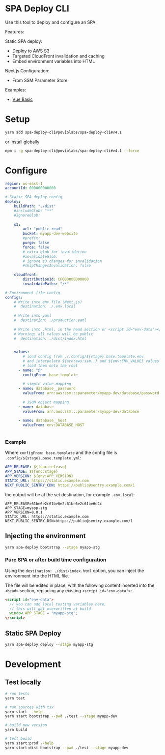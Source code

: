 # SPA Deploy CLI

Use this tool to deploy and configure an SPA.

Features:

Static SPA deploy:
- Deploy to AWS S3
- Targeted CloudFront invalidation and caching
- Embed environment variables into HTML

Next.js Configuration:
- From SSM Parameter Store

Examples:

- [Vue Basic](./examples/vue-basic)

# Setup

```bash
yarn add spa-deploy-cli@poviolabs/spa-deploy-cli#v4.1
```

or install globally

```bash
npm i -g spa-deploy-cli@poviolabs/spa-deploy-cli#v4.1 --force
```

# Configure

```yaml
region: us-east-1
accountId: 000000000000

# Static SPA deploy config
deploy:
    buildPath: "./dist"
    #includeGlob: "**"
    #ignoreGlob:
        
    s3:
        acl: "public-read"
        bucket: myapp-dev-website
        #prefix:
        purge: false
        force: false
        # extra glob for invalidation
        #invalidateGlob: 
        # ignore s3 changes for invalidation
        #skipChangesInvalidation: false
          
    cloudfront:
        distributionId: CF000000000000
        invalidatePaths: "/*"

# Environment file config
configs:
    # Write into env file (Next.js)
    #  destination: ./.env.local
    
    # Write into yaml
    #  destination: ./production.yaml
    
    # Write into .html, in the head section or <script id="env-data"></script>
    # Warning: all values will be public
    #  destination: ./dist/index.html

    
    values:
        # load config from ./.config/${stage}.base.template.env
        # and interpolate ${arn:aws:ssm..} and ${env:ENV_VALUE} values
        # load them onto the root
      - name: "@"
        configFrom: base.template
    
        # simple value mapping
      - name: database__password
        valueFrom: arn:aws:ssm:::parameter/myapp-dev/database/password
    
        # JSON object mapping
      - name: database
        valueFrom: arn:aws:ssm:::parameter/myapp-dev/database
    
      - name: database__host
        valueFrom: env:DATABASE_HOST



```

### Example

Where `configFrom: base.template` and the config file is `.config/${stage}.base.template.yml`:

```yaml
APP_RELEASE: ${func:release}
APP_STAGE: ${func:stage}
APP_VERSION: ${env:APP_VERSION}
STATIC_URL: https://static.example.com
NEXT_PUBLIC_SENTRY_CDN: https://public@sentry.example.com/1
```

the output will be at the set destination, for example `.env.local`:

```
APP_RELEASE=61be6e2c61be6e2c61be6e2c61be6e2c
APP_STAGE=myapp-stg
APP_VERSION=0.0.1
STATIC_URL: https://static.example.com
NEXT_PUBLIC_SENTRY_DSN=https://public@sentry.example.com/1
```

## Injecting the environment

```bash
yarn spa-deploy bootstrap --stage myapp-stg
```

### Pure SPA or after build time configuration

Using the `destination: ./dist/index.html` option, you can inject the environment into the HTML file.

The file will be edited in place, with the following content inserted into
the `<head>` section, replacing any existing `<script id="env-data">`:

```html
<script id="env-data">
  // you can add local testing variables here,
  // this will get overwritten at build
  window.APP_STAGE = "myapp-stg";
</script>
```

## Static SPA Deploy

```bash
yarn spa-deploy deploy --stage myapp-stg
```

# Development

## Test locally

```bash
# run tests
yarn test

# run sources with tsx
yarn start --help
yarn start bootstrap --pwd ./test --stage myapp-dev

# build new version
yarn build

# test build
yarn start:prod --help
yarn start:dist bootstrap --pwd ./test --stage myapp-dev
```
